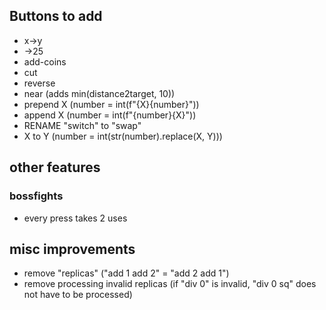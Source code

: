 ## Buttons to add
- x->y
- ->25
- add-coins
- cut
- reverse
- near (adds min(distance2target, 10))
- prepend X (number = int(f"{X}{number}"))
- append X (number = int(f"{number}{X}"))
- RENAME "switch" to "swap"
- X to Y (number = int(str(number).replace(X, Y)))

## other features
### bossfights
- every press takes 2 uses

## misc improvements
- remove "replicas" ("add 1 add 2" = "add 2 add 1")
- remove processing invalid replicas (if "div 0" is invalid, "div 0 sq" does not have to be processed)
